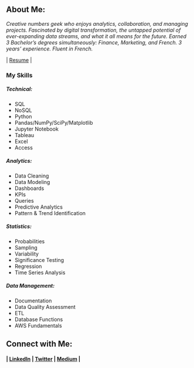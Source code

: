 ## About Me:

_Creative numbers geek who enjoys analytics, collaboration, and managing projects. Fascinated by digital transformation, the untapped potential of ever-expanding data streams, and what it all means for the future. Earned 3 Bachelor’s degrees simultaneously: Finance, Marketing, and French. 3 years’ experience. Fluent in French._ 

| [Resume](https://1drv.ms/w/s!Ao-WhwTvbd-qzAFqPqUs1MFL_3Qy?e=GbqazH) | 


### My Skills 

##### Technical: 
- SQL
- NoSQL
- Python 
- Pandas/NumPy/SciPy/Matplotlib
- Jupyter Notebook
- Tableau
- Excel
- Access
 
##### Analytics: 
- Data Cleaning 
- Data Modeling 
- Dashboards 
- KPIs 
- Queries
- Predictive Analytics
- Pattern & Trend Identification

##### Statistics: 
- Probabilities
- Sampling
- Variability
- Significance Testing
- Regression
- Time Series Analysis

##### Data Management: 
- Documentation
- Data Quality Assessment
- ETL
- Database Functions
- AWS Fundamentals

## Connect with Me:

#### | [LinkedIn](https://www.linkedin.com/in/jonathanmatsen/) | [Twitter](https://twitter.com/jonathanmatsen) | [Medium](https://medium.com/@jonathanmatsen) | 



